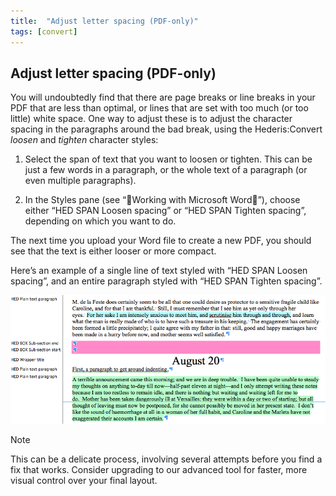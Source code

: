 ```yaml
---
title:  "Adjust letter spacing (PDF-only)"
tags: [convert]
---
```


<section data-type="chapter" class="hsecchapter" data-hederis-type="hsecchapter" id="adjust-line-breaks" data-pi-attrs="id: adjust-line-breaks; data-tags: convert;" role="doc-chapter" data-tags="convert" data-author-name=" " data-book-title=" " title="Adjust letter spacing (PDF-only)"><h1 data-hederis-type="hblkchaptitle" class="hblkchaptitle" id="p8YjKs8WU">Adjust letter spacing (PDF-only)</h1><p class="hblkp" data-hederis-type="hblkp" id="pV7m17Oby">You will undoubtedly find that there are page breaks or line breaks in your PDF that are less than optimal, or lines that are set with too much (or too little) white space. One way to adjust these is to adjust the character spacing in the paragraphs around the bad break, using the Hederis:Convert <em class="hspanem" data-hederis-type="hspanem" id="pgSuztbY3">loosen</em> and <em class="hspanem" data-hederis-type="hspanem" id="pB37fUEM4">tighten</em> character styles:</p><ol class="hwprnumlist" data-hederis-type="hwprnumlist" id="pSpnJV1kD"><li class="hblkoli" data-hederis-type="hblkoli" id="li4OlSpgzk"><p class="hblkoli" data-hederis-type="hblklip" id="phl7nZsFT">Select the span of text that you want to loosen or tighten. This can be just a few words in a paragraph, or the whole text of a paragraph (or even multiple paragraphs). </p></li><li class="hblkoli" data-hederis-type="hblkoli" id="li7H5w6ERJ"><p class="hblkoli" data-hederis-type="hblklip" id="pX1dFjM20">In the Styles pane (see &#8220;Working with Microsoft Word&#8221;), choose either &#8220;HED SPAN Loosen spacing&#8221; or &#8220;HED SPAN Tighten spacing&#8221;, depending on which you want to do.</p></li></ol><p class="hblkp" data-hederis-type="hblkp" id="phwc4C8Vp">The next time you upload your Word file to create a new PDF, you should see that the text is either looser or more compact.</p><p class="hblkp" data-hederis-type="hblkp" id="prUUZtROE">Here&#8217;s an example of a single line of text styled with &#8220;HED SPAN Loosen spacing&#8221;, and an entire paragraph styled with &#8220;HED SPAN Tighten spacing&#8221;.</p><img data-hederis-type="hblkimg" class="hblkimg" id="pVEdpCu7m" src="/images/loosetight1.png" data-img-src="loosetight1.png"/><aside class="hwprbox box" data-hederis-type="hwprbox" id="pbp92Si0D" data-type="sidebar"><p class="hblktype" data-hederis-type="hblktype" id="pp2JSbUQC">Note</p><p class="hblkp" data-hederis-type="hblkp" id="pHq4fdy0i">This can be a delicate process, involving several attempts before you find a fix that works. Consider upgrading to our advanced tool for faster, more visual control over your final layout.</p></aside></section>
